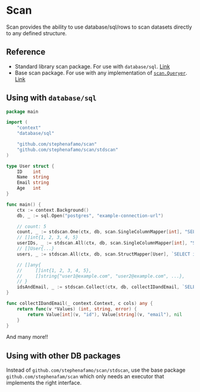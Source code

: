# Scan

Scan provides the ability to use database/sql/rows to scan datasets directly to any defined structure.

## Reference

* Standard library scan package. For use with `database/sql`. [Link](https://pkg.go.dev/github.com/stephenafamo/scan/stdscan)
* Base scan package. For use with any implementation of [`scan.Queryer`](https://pkg.go.dev/github.com/stephenafamo/scan#Queryer). [Link](https://pkg.go.dev/github.com/stephenafamo/scan)

## Using with `database/sql`

```go
package main

import (
    "context"
    "database/sql"

    "github.com/stephenafamo/scan"
    "github.com/stephenafamo/scan/stdscan"
)

type User struct {
    ID    int
    Name  string
    Email string
    Age   int
}

func main() {
    ctx := context.Background()
    db, _ := sql.Open("postgres", "example-connection-url")

    // count: 5 
    count, _ := stdscan.One(ctx, db, scan.SingleColumnMapper[int], "SELECT COUNT(*) FROM users")
    // []int{1, 2, 3, 4, 5}
    userIDs, _ := stdscan.All(ctx, db, scan.SingleColumnMapper[int], "SELECT id FROM users")
    // []User{...}
    users, _ := stdscan.All(ctx, db, scan.StructMapper[User], `SELECT id, name, email, age FROM users`)

    // []any{
    //     []int{1, 2, 3, 4, 5},
    //     []string{"user1@example.com", "user2@example.com", ...},
    // }
    idsAndEmail, _ := stdscan.Collect(ctx, db, collectIDandEmail, `SELECT id, email FROM users`)
}

func collectIDandEmail(_ context.Context, c cols) any {
    return func(v *Values) (int, string, error) {
        return Value[int](v, "id"), Value[string](v, "email"), nil
    }
}
```

And many more!!

## Using with other DB packages

Instead of `github.com/stephenafamo/scan/stdscan`, use the base package `github.com/stephenafam/scan` which only needs an executor that implements the right interface.

